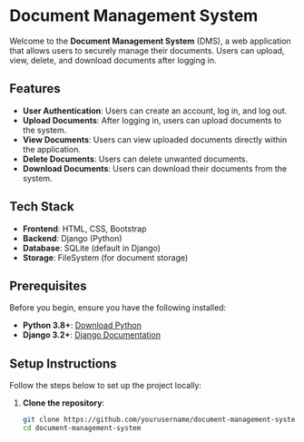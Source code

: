 # Document Management System

Welcome to the **Document Management System** (DMS), a web application that allows users to securely manage their documents. Users can upload, view, delete, and download documents after logging in.

## Features

- **User Authentication**: Users can create an account, log in, and log out.
- **Upload Documents**: After logging in, users can upload documents to the system.
- **View Documents**: Users can view uploaded documents directly within the application.
- **Delete Documents**: Users can delete unwanted documents.
- **Download Documents**: Users can download their documents from the system.

## Tech Stack

- **Frontend**: HTML, CSS, Bootstrap
- **Backend**: Django (Python)
- **Database**: SQLite (default in Django)
- **Storage**: FileSystem (for document storage)

## Prerequisites

Before you begin, ensure you have the following installed:

- **Python 3.8+**: [Download Python](https://www.python.org/downloads/)
- **Django 3.2+**: [Django Documentation](https://docs.djangoproject.com/en/stable/)

## Setup Instructions

Follow the steps below to set up the project locally:

1. **Clone the repository**:

   ```bash
   git clone https://github.com/yourusername/document-management-system.git
   cd document-management-system
